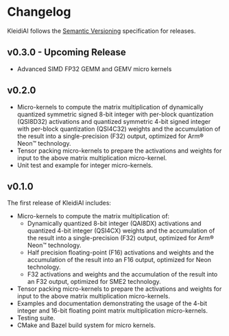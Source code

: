 <!--
    SPDX-FileCopyrightText: Copyright 2024 Arm Limited and/or its affiliates <open-source-office@arm.com>

    SPDX-License-Identifier: Apache-2.0
-->

# Changelog

KleidiAI follows the [Semantic Versioning](https://semver.org/) specification for releases.

## v0.3.0 - Upcoming Release

- Advanced SIMD FP32 GEMM and GEMV micro kernels

## v0.2.0

- Micro-kernels to compute the matrix multiplication of dynamically quantized symmetric signed 8-bit integer with
  per-block quantization (QSI8D32) activations and quantized symmetric 4-bit signed integer with per-block quantization
  (QSI4C32) weights and the accumulation of the result into a single-precision (F32) output,
  optimized for Arm® Neon™ technology.
- Tensor packing micro-kernels to prepare the activations and weights for input to the above matrix multiplication
  micro-kernel.
- Unit test and example for integer micro-kernels.

## v0.1.0

The first release of KleidiAI includes:

- Micro-kernels to compute the matrix multiplication of:
  - Dynamically quantized 8-bit integer (QAI8DX) activations and quantized 4-bit integer (QSI4CX) weights and the
    accumulation of the result into a single-precision (F32) output, optimized for Arm® Neon™ technology.
  - Half precision floating-point (F16) activations and weights and the accumulation of the result into an F16 output,
    optimized for Neon technology.
  - F32 activations and weights and the accumulation of the result into an F32 output, optimized for SME2 technology.
- Tensor packing micro-kernels to prepare the activations and weights for input to the above matrix multiplication
  micro-kernels.
- Examples and documentation demonstrating the usage of the 4-bit integer and 16-bit floating point matrix
  multiplication micro-kernels.
- Testing suite.
- CMake and Bazel build system for micro kernels.
